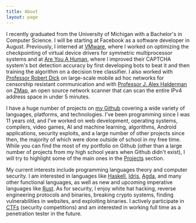 ```yaml
---
title: About
layout: page
---
```


I recently graduated from the University of Michigan with a Bachelor's in Computer Science. I will be starting at Facebook as a software developer in August. Previously, I interned at [VMware](www.vmware.com), where I worked on optimizing the checkpointing of virtual device drivers for symmetric multiprocessor systems and at [Are You A Human](http://areyouahuman.com/), where I improved their CAPTCHA system's bot detection accuracy by first developing bots to beat it and then training the algorithm on a decision tree classifier. I also worked with [Professor Robert Dick](http://robertdick.org/) on large-scale mobile ad hoc networks for censorship resistant communication and with [Professor J. Alex Halderman](https://jhalderm.com/) on [ZMap](https://zmap.io/), an open source network scanner that can scan the entire IPv4 address space in under 5 minutes.

I have a huge number of projects on [my Github](https://github.com/gsingh93) covering a wide variety of languages, platforms, and technologies. I've been programming since I was 11 years old, and I've worked on web development, operating systems, compilers, video games, AI and machine learning, algorithms, Android applications, security exploits, and a large number of other projects since then, the majority of which were done outside of school in my free time. While you can find the most of my portfolio on Github (other than a large number of projects from my high school years when Github didn't exist), I will try to highlight some of the main ones in the [Projects](/projects) section.

My current interests include programming languages theory and computer security. I am interested in languages like [Haskell](https://www.haskell.org/), [Idris](http://www.idris-lang.org/), [Agda](http://wiki.portal.chalmers.se/agda/pmwiki.php), and many other functional languages, as well as new and upcoming imperative languages like [Rust](http://www.rust-lang.org/). As for security, I enjoy white hat hacking, reverse engineering protocols and binaries, breaking crypto systems, finding vulnerabilities in websites, and exploiting binaries. I actively participate in [CTFs](https://ctftime.org/ctf-wtf/) (security competitions) and am interested in working full time as a penetration tester in the future.
